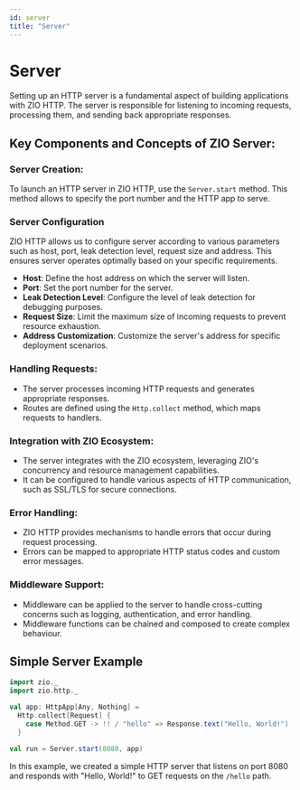 ```yaml
---
id: server
title: "Server"
---
```


# Server

Setting up an HTTP server is a fundamental aspect of building applications with ZIO HTTP. The server is responsible for listening to incoming requests, processing them, and sending back appropriate responses.

## Key Components and Concepts of ZIO Server:

### Server Creation:

To launch an HTTP server in ZIO HTTP, use the `Server.start` method. This method allows to specify the port number and the HTTP app to serve.

### Server Configuration

ZIO HTTP allows us to configure server according to various parameters such as host, port, leak detection level, request size and address. This ensures server operates optimally based on your specific requirements.

- **Host**: Define the host address on which the server will listen.
- **Port**: Set the port number for the server.
- **Leak Detection Level**: Configure the level of leak detection for debugging purposes.
- **Request Size**: Limit the maximum size of incoming requests to prevent resource exhaustion.
- **Address Customization**: Customize the server's address for specific deployment scenarios.

### Handling Requests:

- The server processes incoming HTTP requests and generates appropriate responses.
- Routes are defined using the `Http.collect` method, which maps requests to handlers.

### Integration with ZIO Ecosystem:

- The server integrates with the ZIO ecosystem, leveraging ZIO's concurrency and resource management capabilities.
- It can be configured to handle various aspects of HTTP communication, such as SSL/TLS for secure connections.

### Error Handling:

- ZIO HTTP provides mechanisms to handle errors that occur during request processing.
- Errors can be mapped to appropriate HTTP status codes and custom error messages.

### Middleware Support:

- Middleware can be applied to the server to handle cross-cutting concerns such as logging, authentication, and error handling.
- Middleware functions can be chained and composed to create complex behaviour.

## Simple Server Example

```scala mdoc:silent
import zio._
import zio.http._

val app: HttpApp[Any, Nothing] =
  Http.collect[Request] {
    case Method.GET -> !! / "hello" => Response.text("Hello, World!")
  }

val run = Server.start(8080, app)
```
In this example, we created a simple HTTP server that listens on port 8080 and responds with "Hello, World!" to GET requests on the `/hello` path.


